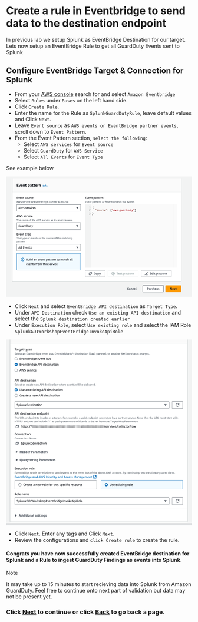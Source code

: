 # Create a rule in Eventbridge to send data to the destination endpoint
In previous lab we setup Splunk as EventBridge Destination for our target. Lets now setup an EventBridge Rule to get all GuardDuty Events sent to Splunk

## Configure EventBridge Target & Connection for Splunk
- From your [AWS console](https://console.aws.amazon.com/events/home) search for and select `Amazon Eventbridge` 
- Select `Rules` under `Buses` on the left hand side.
- Click `Create Rule`.
- Enter the name for the Rule as `SplunkGuardDutyRule`, leave default values and Click `Next`.
- Leave `Event source` as `AWS events or EventBridge partner events`, scroll down to `Event Pattern`.
- From the Event Pattern section, `select the following`:
  - Select `AWS services` for `Event source`
  - Select `GuardDuty` for `AWS Service` 
  - Select `All Events` for `Event Type`

See example below

![event_selection](/static/40_eventbridge/eventbridge_eventselection.png)  

- Click `Next` and select `EventBridge API destination` as `Target Type`.
- Under `API Destination` check `Use an existing API destination` and select the `Splunk destination created earlier`
- Under `Execution Role`, select `Use existing role` and select the IAM Role `SplunkGDIWorkshopEventBridgeInvokeApiRole`

![target_selection](/static/40_eventbridge/eventbridge_targetselection.png) 

- Click `Next`. Enter any tags and Click `Next`.
- Review the configurations and `click Create rule` to create the rule.
  
#### Congrats you have now successfully created EventBridge destination for Splunk and a Rule to ingest GuardDuty Findings as events into Splunk. 

>[!NOTE]
>It may take up to 15 minutes to start recieving data into Splunk from Amazon GuardDuty. Feel free to continue onto next part of validation but data may not be present yet. 

### Click <a>[Next](/content/Lab4_eventbridge/validate_data.md)</a> to continue or click <a>[Back](/content/Lab4_eventbridge/setup_target.md) to go back a page.</a>